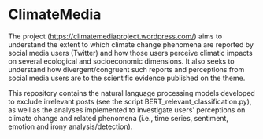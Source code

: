 # ClimateMedia 

The project (https://climatemediaproject.wordpress.com/) aims to understand the extent to which climate change phenomena are reported by social media users (Twitter) and how those users perceive climatic impacts on several ecological and socioeconomic dimensions. It also seeks to understand how divergent/congruent such reports and perceptions from social media users are to the scientific evidence published on the theme.

This repository contains the natural language processing models developed to exclude irrelevant posts (see the script BERT_relevant_classification.py), as well as the analyses implemented to investigate users' perceptions on climate change and related phenomena (i.e., time series, sentiment, emotion and irony analysis/detection).
